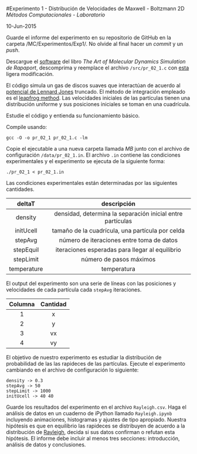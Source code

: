 #Experimento 1 - Distribución de Velocidades de Maxwell - Boltzmann 2D
*Métodos Computacionales - Laboratorio*

10-Jun-2015

Guarde el informe del experimento en su repositorio de GitHub en la carpeta /MC/Experimentos/Exp1/. No olvide al final hacer un *commit* y un *push*.

Descargue el [software](http://www.ph.biu.ac.il/~rapaport/mdbook/) del libro *The Art of Molecular Dynamics Simulation de Rapaport*, descomprima y reemplace el archivo `/src/pr_02_1.c` con [esta](https://raw.githubusercontent.com/ComputoCienciasUniandes/MetodosComputacionalesLaboratorio/master/2015-V/actividades/experimentos/Exp1/pr_02_1.c) ligera modificación. 

El código simula un gas de discos suaves que interactúan de acuerdo al [potencial de Lennard Jones](http://en.wikipedia.org/wiki/Lennard-Jones_potential) truncado. El método de integración empleado es el [leapfrog method](http://en.wikipedia.org/wiki/Leapfrog_integration). Las velocidades iniciales de las partículas tienen una distribución uniforme y sus posiciones iniciales se toman en una cuadrícula.

Estudie el código y entienda su funcionamiento básico.

Compile usando:

```
gcc -O -o pr_02_1 pr_02_1.c -lm
``` 

Copie el ejecutable a una nueva carpeta llamada *MB* junto con el archivo de configuración `/data/pr_02_1.in`. El archivo `.in` contiene las condiciones experimentales y el experimento se ejecuta de la siguiente forma:

```
./pr_02_1 < pr_02_1.in
```

Las condiciones experimentales están determinadas por las siguientes cantidades.

| deltaT        | descripción |
|:-------------:|:-------------:|
| density | densidad, determina la separación inicial entre partículas |
| initUcell | tamaño de la cuadrícula, una partícula por celda |
| stepAvg | número de iteraciones entre toma de datos |
| stepEquil | iteraciones esperadas para llegar al equilibrio |
| stepLimit | número de pasos máximos |
| temperature | temperatura |


El output del experimento son una serie de líneas con las posiciones y velocidades de cada partícula cada `stepAvg` iteraciones.

| Columna        | Cantidad       |
|:-------------:|:-------------:|
| 1     | x | 
| 2     | y |
| 3 | vx      | 
| 4 | vy |

El objetivo de nuestro experimento es estudiar la distribución de probabilidad de las las rapideces de las partículas. Ejecute el experimento cambiando en el archivo de configuración lo siguiente: 

```
density -> 0.3
stepAvg -> 50
stepLimit -> 1000
initUcell -> 40 40
```

Guarde los resultados del experimento en el archivo `Rayleigh.csv`. Haga el análisis de datos en un cuaderno de iPython llamado `Rayleigh.ipynb` incluyendo animaciones, histogramas y ajustes de tipo apropiado. Nuestra hipótesis es que en equilibrio las rapideces  se distribuyen de acuerdo a la distribución de [Rayleigh](http://en.wikipedia.org/wiki/Rayleigh_distribution), decida si sus datos confirman o refutan esta hipótesis. El informe debe incluir al menos tres secciones: introducción, análisis de datos y conclusiones.

<!--**Al terminar la clase ejecute `lottery.sh` para saber si el informe de su experimento va a ser revisado.**-->
